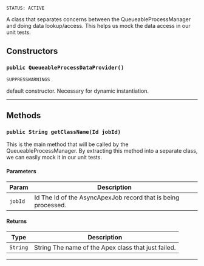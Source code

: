 `STATUS: ACTIVE`

A class that separates concerns between the QueueableProcessManager and doing data lookup/access.
This helps us mock the data access in our unit tests.

## Constructors

### `public QueueableProcessDataProvider()`

`SUPPRESSWARNINGS`

default constructor. Necessary for dynamic instantiation.

---

## Methods

### `public String getClassName(Id jobId)`

This is the main method that will be called by the QueueableProcessManager. By extracting this method into a separate class, we can easily mock it in our unit tests.

#### Parameters

| Param   | Description                                                   |
| ------- | ------------------------------------------------------------- |
| `jobId` | Id The Id of the AsyncApexJob record that is being processed. |

#### Returns

| Type     | Description                                         |
| -------- | --------------------------------------------------- |
| `String` | String The name of the Apex class that just failed. |

---
